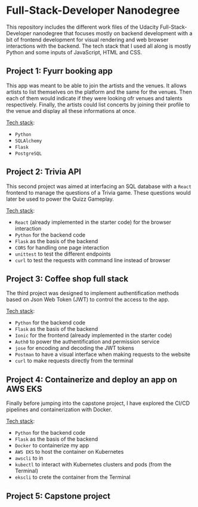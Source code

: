 # Full-Stack-Developer Nanodegree

This repository includes the different work files of the Udacity Full-Stack-Developer nanodegree that focuses mostly on backend development with a bit of frontend development for visual rendering and web browser interactions with the backend.
The tech stack that I used all along is mostly Python and some inputs of JavaScript, HTML and CSS.


## Project 1: Fyurr booking app

This app was meant to be able to join the artists and the venues. It allows artists to list themselves on the platform and the same for the venues. Then each of them would indicate if they were looking ofr venues and talents respectively. Finally, the artists could list concerts by joining their profile to the venue and display all these informations at once.

<u>Tech stack</u>:
- `Python`
- `SQLAlchemy`
- `Flask`
- `PostgreSQL`


## Project 2: Trivia API

This second project was aimed at interfacing an SQL database with a `React` frontend to manage the questions of a Trivia game. These questions would later be used to power the Quizz Gameplay.

<u>Tech stack</u>:
- `React` (already implemented in the starter code) for the browser interaction
- `Python` for the backend code
- `Flask` as the basis of the backend
- `CORS` for handling one page interaction
- `unittest` to test the different endpoints
- `curl` to test the requests with command line instead of browser


## Project 3: Coffee shop full stack

The third project was designed to implement authentification methods based on Json Web Token (JWT) to control the access to the app.

<u>Tech stack</u>:
- `Python` for the backend code
- `Flask` as the basis of the backend
- `Ionic` for the frontend (already implemented in the starter code)
- `Auth0` to power the authentification and permission service
- `jose` for encoding and decoding the JWT tokens
- `Postman` to have a visual interface when making requests to the website
- `curl` to make requests directly from the terminal

## Project 4: Containerize and deploy an app on AWS EKS

Finally before jumping into the capstone project, I have explored the CI/CD pipelines and containerization with Docker.

<u>Tech stack</u>:
- `Python` for the backend code
- `Flask` as the basis of the backend
- `Docker` to containerize my app
- `AWS EKS` to host the container on Kubernetes
- `awscli` to in 
- `kubectl` to interact with Kubernetes clusters and pods (from the Terminal)
- `ekscli` to crete the container from the Terminal

## Project 5: Capstone project


